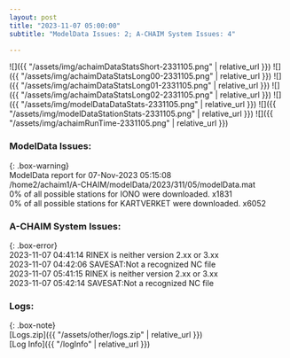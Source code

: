 ```yaml
---
layout: post
title: "2023-11-07 05:00:00"
subtitle: "ModelData Issues: 2; A-CHAIM System Issues: 4"

---
```


![]({{ "/assets/img/achaimDataStatsShort-2331105.png" | relative_url }})
![]({{ "/assets/img/achaimDataStatsLong00-2331105.png" | relative_url }})
![]({{ "/assets/img/achaimDataStatsLong01-2331105.png" | relative_url }})
![]({{ "/assets/img/achaimDataStatsLong02-2331105.png" | relative_url }})
![]({{ "/assets/img/modelDataDataStats-2331105.png" | relative_url }})
![]({{ "/assets/img/modelDataStationStats-2331105.png" | relative_url }})
![]({{ "/assets/img/achaimRunTime-2331105.png" | relative_url }})


### ModelData Issues:  
  
{: .box-warning}  
 ModelData report for 07-Nov-2023 05:15:08   
 /home2/achaim1/A-CHAIM/modelData/2023/311/05/modelData.mat   
 0% of all possible stations for IONO were downloaded. x1831   
 0% of all possible stations for KARTVERKET were downloaded. x6052   
  
### A-CHAIM System Issues:  
  
{: .box-error}  
2023-11-07 04:41:14 RINEX is neither version 2.xx or 3.xx  
2023-11-07 04:42:06 SAVESAT:Not a recognized NC file  
2023-11-07 05:41:15 RINEX is neither version 2.xx or 3.xx  
2023-11-07 05:42:14 SAVESAT:Not a recognized NC file  

### Logs:  
  
{: .box-note}  
[Logs.zip]({{ "/assets/other/logs.zip" | relative_url }})  
[Log Info]({{ "/logInfo" | relative_url }})  
